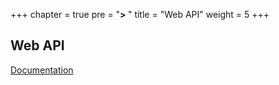 +++
chapter = true
pre = "<b>> </b>"
title = "Web API"
weight = 5
+++
## Web API

[Documentation](https://docs.microsoft.com/en-us/powerapps/maker/portals/web-api-overview)